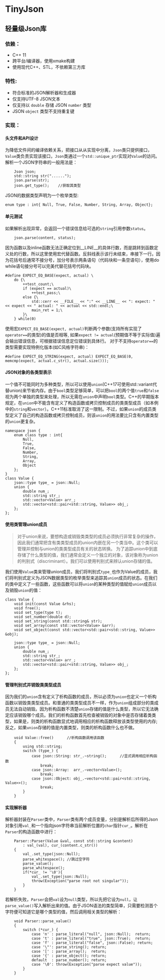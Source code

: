 # TinyJson

## 轻量级Json库

### 依赖：
- C++ 11
- 跨平台/编译器，使用xmake构建
- 使用现代C++、STL，不依赖第三方库

### 特性:
- 符合标准的JSON解析器和生成器
- 仅支持UTF-8 JSON文本
- 仅支持以 `double` 存储 JSON `number` 类型
- JSON `object` 类型不支持重复键

### 实现：

#### 头文件和API设计
为降低文件间的编译依赖关系，把接口从从实现中分离，`Json`类只提供接口，`Value`类负责实现该接口，`Json`类通过一个`std::unique_ptr`实现对`Value`的访问。
</br>
解析一个JSON字符串的一般用法是：
```
    Json json;
    std::string str("......");
    json.parse(str);
    json.get_type();    //获取其类型
```
JSON的数据类型声明为一个枚举类型:
```
enum type : int{ Null, True, False, Number, String, Array, Object};
```
#### 单元测试
如果解析出现异常，会返回一个错误信息给可选的`string`引用参数`status`。
```
    json.parse(content, status);
```
因为函数以及inline函数无法正确定位到__LINE__的具体行数，而是跳转到函数定义处的行数，所以这里使用宏代替函数。反斜线表示该行未结束，串接下一行。因为花括号后通常不接分号，加分号表示两条语句（代码块和一条空语句），使用do while语句接分号可以完美代替花括号代码块。
```
#define EXPECT_EQ_BASE(expect, actual) \
    do {\
        ++test_count;\
        if (expect == actual)\
            ++test_pass;\
        else {\
            std::cerr << __FILE__ << ":" << __LINE__ << ": expect: " << expect << " actual: " << actual << std::endl;\
            main_ret = 1;\
        }\
    } while(0)
```
使用宏`EXPECT_EQ_BASE(expect, actual)`判断两个参数(支持所有实现了`operator==`的类型)的值是否相等, 如果`expect != actual`(预期值不等于实际值)遍会输出错误信息，可根据错误信息定位错误到具体行。 对于不支持`operator==`的类型需要实现特例化版本(如C风格字符串)：
```
#define EXPECT_EQ_STRING(expect, actual) EXPECT_EQ_BASE(0, memcmp(expect, actual.c_str(), actual.size()));
```
#### JSON对象的各类型表示
一个值不可能同时为多种类型，所以可以使用`union`(C++17可使用std::variant代替union)来节省内存。由于`bool`类型足够简单，可以把`bool`的两个值`true`和`false`视为两个单独的类型来处理，所以无需在`union`中声明`bool`类型。C++的早期版本规定，在`union`中不能含有定义了构造函数或拷贝控制成员的类类型成员（如本例中的`string`和`vector`）。C++11标准取消了这一限制。不过，如果`union`的成员类型定义了自己的构造函数或拷贝控制成员，则该`union`的用法要比只含有内置类型的`union`更复杂。
```
namespace json {
    enum class type : int{
        Null,
        True,
        False,
        Number,
        String,
        Array,
        Object
    };
}
class Value {
    json::type type_ = json::Null;
    union {
        double num_;
        std::string str_;
        std::vector<Value> arr_;
        std::vector<std::pair<std::string, Value>> obj_;
    };
};
```
#### 使用类管理union成员
> 对于union来说，要想构造或销毁类类型的成员必须执行非常复杂的操作，因此我们通常把含有类类型成员的union内嵌在另一个类当中。这个类可以管理并控制与union的类类型成员有关的状态转换。
> 为了追踪union中到底存储了什么类型的值，我们通常会定义一个独立的对象，该对象称为union的判别式（discriminant）。我们可以使用判别式来辨认union存储的值。

我们使用`Value`类来管理union成员，我们将判别式`type_`也作为Value的成员，我们将判别式定义为JSON数据类型的枚举类型来追踪其`union`成员的状态。在我们的类中定义了一些函数，这些函数可以将`union`的某种类型的值赋给`union`成员以及销毁`union`的值：
```
class Value {
    void init(const Value &rhs);
    void free();
    void set_type(type t);
    void set_number(double d);
    void set_string(const std::string& str);
    void set_array(const std::vector<Value> &arr);
    void set_object(const std::vector<std::pair<std::string, Value>> &obj);

    json::type type_ = json::Null;
    union {
        double num_;
        std::string str_;
        std::vector<Value> arr_;
        std::vector<std::pair<std::string, Value>> obj_;
    };
};
```
#### 管理判别式并销毁类类型成员
因为我们的`union`含有定义了析构函数的成员，所以必须为`union`也定义一个析构函数以销毁类类型成员。和普通的类类型成员不一样，作为`union`组成部分的类成员无法自动销毁。因为析构函数不清楚`union`存储的值是什么类型，所以它无法确定应该销毁哪个成员。我们的析构函数首先检查被销毁的对象中是否存储着类类型，如果是，则类的析构函数显式地调用相应的析构函数释放该类型使用的内存;反之，如果`union`存储的值是内置类型，则类的析构函数什么也不做。
```
    void Value::free()      //析构函数调用该函数
    {
        using std::string;
        switch (type_) {
            case json::String: str_.~string();      //显式调用相应析构函数
                break;
            case json::Array:  arr_.~vector<Value>();
                break;
            case json::Object: obj_.~vector<std::pair<std::string, Value>>();
                break;
        }
    }
```
#### 实现解析器
解析器封装在`Parser`类中，`Parser`类有两个成员变量，分别是解析后所得的Json对象引用`val_`和一个指向json字符串当前解析位置的`char`指针`cur_`。解析在`Parser`的构造函数中进行：
```
    Parser::Parser(Value &val, const std::string &content)
        : val_(val), cur_(content.c_str())
    {
        val_.set_type(json::Null);
        parse_whitespace(); //跳过空字符
        parse_value();
        parse_whitespace();
        if(*cur_ != '\0'){
            val_.set_type(json::Null);
            throw(Exception("parse root not singular"));
        }
    }
```
若解析失败，`Parser`会把`val`设为`null`类型，所以先把它设为`null`，让`parse_value()`写入解析出来的值。由于JSON语法的类型简单，只需要检测首个字符便可知道它是哪个类型的值，然后调用相关类型的解析：
```
    void Parser::parse_value()
    {
        switch (*cur_) {
            case 'n' : parse_literal("null", json::Null);  return;
            case 't' : parse_literal("true", json::True);  return;
            case 'f' : parse_literal("false", json::False); return;
            case '\"': parse_string(); return;
            case '[' : parse_array();  return;
            case '{' : parse_object(); return;
            default  : parse_number(); return;
            case '\0': throw(Exception("parse expect value"));
        }
    }
```
<!--
#### 解析数字
从 JSON 数字的语法：
```
number = [ "-" ] int [ frac ] [ exp ]
int = "0" / digit1-9 *digit
frac = "." 1*digit
exp = ("e" / "E") ["-" / "+"] 1*digit
```
我们可能直观地会认为它应该表示为一个浮点数（floating point number），为了简单起见，我们仅使用`double`表示JSON number 类型，我们只需要进行简单的格式校验，然后使用标准库的`strtod()`将字符串转换为`double`类型。
-->

